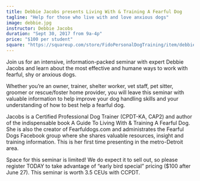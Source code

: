 ```yaml
---
title: Debbie Jacobs presents Living With & Training A Fearful Dog 
tagline: "Help for those who live with and love anxious dogs"
image: debbie.jpg
instructor: Debbie Jacobs
duration: "Sept 30, 2017 from 9a-4p"
price: "$100 per student"
square: "https://squareup.com/store/FidoPersonalDogTraining/item/debbie-jacob-seminar"
---
```


Join us for an intensive, information-packed seminar with expert Debbie Jacobs and learn about the most effective
and humane ways to work with fearful, shy or anxious dogs.

Whether you’re an owner, trainer, shelter worker, vet staff, pet sitter, groomer or rescue/foster home provider, you 
will leave this seminar with valuable information to help improve your dog handling skills and your understanding of 
how to best help a fearful dog.
 
Jacobs is a Certified Professional Dog Trainer (CPDT-KA, CAP2) and author of the indispensable book A Guide To Living
With & Training A Fearful Dog. She is also the creator of Fearfuldogs.com and administrates the Fearful Dogs Facebook group
where she shares valuable resources, insight and training information. This is her first time presenting in the metro-Detroit area.
 
Space for this seminar is limited! We do expect it to sell out, so please register TODAY to take advantage of “early bird special” 
pricing ($100 after June 27). This seminar is worth 3.5 CEUs with CCPDT.
 

